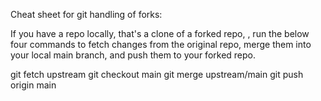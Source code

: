 Cheat sheet for git handling of forks:

If you have a repo locally, that's a clone of a forked repo,
, run the below four commands to fetch changes from the 
original repo, merge them into your local main branch, and push them to your forked repo.

git fetch upstream
git checkout main
git merge upstream/main
git push origin main